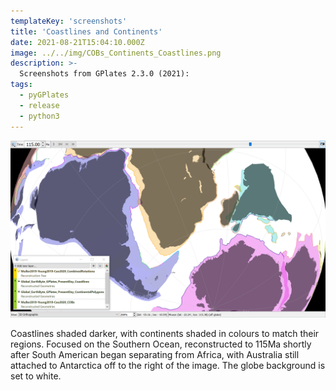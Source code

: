 ```yaml
---
templateKey: 'screenshots'
title: 'Coastlines and Continents'
date: 2021-08-21T15:04:10.000Z
image: ../../img/COBs_Continents_Coastlines.png
description: >-
  Screenshots from GPlates 2.3.0 (2021):
tags:
  - pyGPlates
  - release
  - python3
---
```

![pygplates_doc_contents](../../img/COBs_Continents_Coastlines.png)

Coastlines shaded darker, with continents shaded in colours to match their regions. Focused on the Southern Ocean, reconstructed to 115Ma shortly after South American began separating from Africa, with Australia still attached to Antarctica off to the right of the image. The globe background is set to white. 
